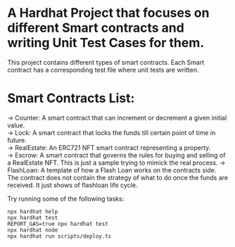 # A Hardhat Project that focuses on different Smart contracts and writing Unit Test Cases for them.

This project contains different types of smart contracts. Each Smart contract has a corresponding test file where unit tests are written.

# Smart Contracts List:

-> Counter: A smart contract that can increment or decrement a given initial value. <br/>
-> Lock: A smart contract that locks the funds till certain point of time in future.<br/>
-> RealEstate: An ERC721 NFT smart contract representing a property.<br/>
-> Escrow: A smart contract that governs the rules for buying and selling of a RealEstate NFT. This is just a sample trying to mimick the real process.
-> FlashLoan: A template of how a Flash Loan works on the contracts side. The contract does not contain the strategy of what to do once the funds are received. It just shows of flashloan life cycle.

Try running some of the following tasks:

```shell
npx hardhat help
npx hardhat test
REPORT_GAS=true npx hardhat test
npx hardhat node
npx hardhat run scripts/deploy.ts
```
